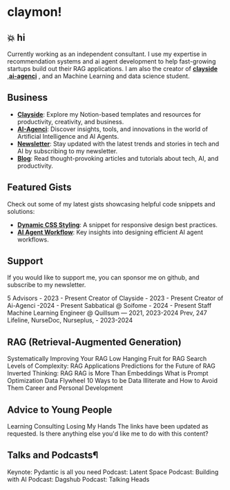 # claymon!

## 💥 hi

Currently working as an independent consultant. I use my expertise in recommendation systems and ai agent development to help fast-growing startups build out their RAG applications. I am also the creator of 
**[clayside](https://clayside.co)** ,**[ai-agenci](https://ai-agenci.com)** , and an Machine Learning and data science student.


##  Business
- **[Clayside](https://clayside.co)**: Explore my Notion-based templates and resources for productivity, creativity, and business.
- **[AI-Agenci](https://ai-agenci.com)**: Discover insights, tools, and innovations in the world of Artificial Intelligence and AI Agents.
- **[Newsletter](https://ai-agenci.com/newsletter)**: Stay updated with the latest trends and stories in tech and AI by subscribing to my newsletter.
- **[Blog](https://ai-agenci.com/blog)**: Read thought-provoking articles and tutorials about tech, AI, and productivity.

##  Featured Gists
Check out some of my latest gists showcasing helpful code snippets and solutions:
- **[Dynamic CSS Styling](https://gist.github.com/your-username/example1)**: A snippet for responsive design best practices.
- **[AI Agent Workflow](https://gist.github.com/your-username/example2)**: Key insights into designing efficient AI agent workflows.
       

## Support
If you would like to support me, you can sponsor me on github, and subscribe to my newsletter.

5 Advisors - 2023 - Present
Creator of Clayside  - 2023 - Present
Creator of Ai-Agenci  -2024 - Present
Sabbatical @ Soifome - 2024 - Present
Staff Machine Learning Engineer @ Quillsum — 2021, 2023-2024
Prev, 247 Lifeline, NurseDoc, Nurseplus, - 2023-2024

## RAG (Retrieval-Augmented Generation)
Systematically Improving Your RAG
Low Hanging Fruit for RAG Search
Levels of Complexity: RAG Applications
Predictions for the Future of RAG
Inverted Thinking: RAG
RAG is More Than Embeddings
What is Prompt Optimization
Data Flywheel
10 Ways to be Data Illiterate and How to Avoid Them
Career and Personal Development
## Advice to Young People
Learning
Consulting
Losing My Hands
The links have been updated as requested. Is there anything else you'd like me to do with this content?

## Talks and Podcasts¶
Keynote: Pydantic is all you need
Podcast: Latent Space
Podcast: Building with AI
Podcast: Dagshub
Podcast: Talking Heads